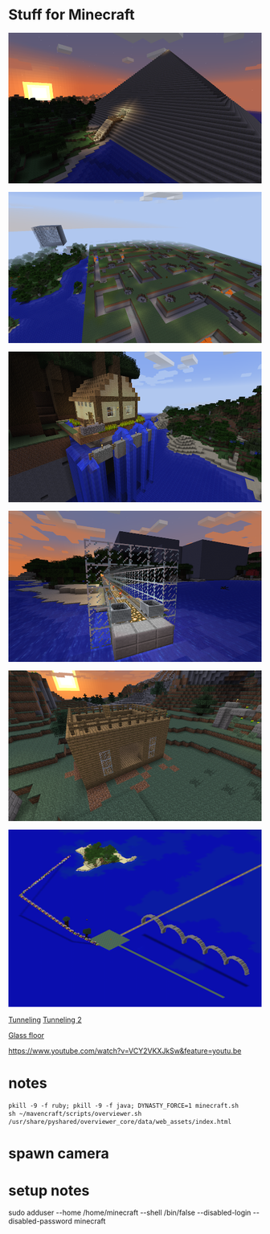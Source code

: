 Stuff for Minecraft
===================

![image](images/pyramid.png)

![image](images/maze.png)

![image](images/huge-forest.png)

![image](images/trains.png)

![image](images/city-building.png)

![image](images/old-skool.png)

[Tunneling](https://www.youtube.com/watch?v=wrvlkLELqwg&feature=youtu.be) [Tunneling 2](https://www.youtube.com/watch?v=VCY2VKXJkSw&feature=youtu.be)

[Glass floor](https://www.youtube.com/watch?v=jj0q3xPUeY8&feature=youtu.be)

https://www.youtube.com/watch?v=VCY2VKXJkSw&feature=youtu.be

# notes

    pkill -9 -f ruby; pkill -9 -f java; DYNASTY_FORCE=1 minecraft.sh
    sh ~/mavencraft/scripts/overviewer.sh
    /usr/share/pyshared/overviewer_core/data/web_assets/index.html

# spawn camera

# setup notes

sudo adduser --home /home/minecraft --shell /bin/false --disabled-login --disabled-password minecraft
